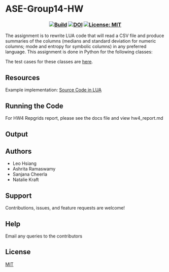 # ASE-Group14-HW

<h3 align="center">

  [![Build](https://github.com/LeooHsiang/ASE-Group14-HW/actions/workflows/python-app.yml/badge.svg)](https://github.com/LeooHsiang/ASE-Group14-HW/actions/workflows/python-app.yml)
  [![DOI](https://zenodo.org/badge/590073237.svg)](https://zenodo.org/badge/latestdoi/590073237)
 [![License: MIT](https://img.shields.io/badge/License-MIT-yellow.svg)](https://opensource.org/licenses/MIT)
  
</h3>

The assignment is to rewrite LUA code that will read a CSV file and produce summaries of the columns (medians and standard deviation for numeric columns; mode and entropy for symbolic columns) in any preferred language. This assignment is done in Python for the following classes:


The test cases for these classes are [here](https://github.com/LeooHsiang/ASE-Group14-HW/blob/main/src/test.py).

## Resources

Example implementation: [Source Code in LUA](https://github.com/txt/se22/blob/main/etc/pdf/csv.pdf)

## Running the Code
For HW4 Repgrids report, please see the docs file and view hw4_report.md

## Output 


## Authors 

- Leo Hsiang
- Ashrita Ramaswamy
- Sanjana Cheerla	
- Natalie Kraft


##  Support

Contributions, issues, and feature requests are welcome!

## Help

Email any queries to the contributors


## License
[MIT](https://tldrlegal.com/license/mit-license)
